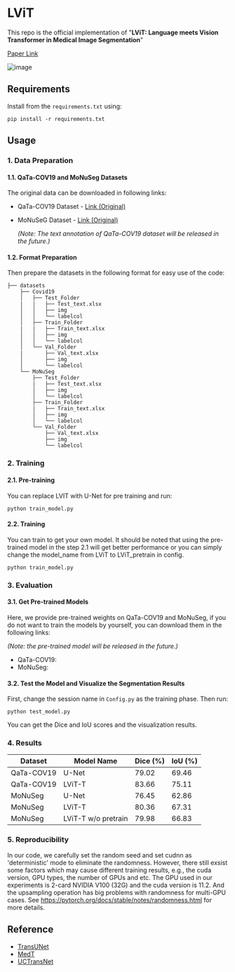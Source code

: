 # LViT


This repo is the official implementation of "**LViT: Language meets Vision Transformer in Medical Image Segmentation**" 

[Paper Link](https://arxiv.org/abs/2206.14718)

![image](https://github.com/HUANGLIZI/LViT/blob/main/IMG/LViT.png/resize,p_80)

## Requirements

Install from the ```requirements.txt``` using:
```angular2html
pip install -r requirements.txt
```

## Usage

### 1. Data Preparation
#### 1.1. QaTa-COV19 and MoNuSeg Datasets
The original data can be downloaded in following links:
* QaTa-COV19 Dataset - [Link (Original)](https://www.kaggle.com/datasets/aysendegerli/qatacov19-dataset)

* MoNuSeG Dataset - [Link (Original)](https://monuseg.grand-challenge.org/Data/)

  *(Note: The text annotation of QaTa-COV19 dataset will be released in the future.)*

#### 1.2. Format Preparation

Then prepare the datasets in the following format for easy use of the code:

```angular2html
├── datasets
    ├── Covid19
    │   ├── Test_Folder
    |   |   ├── Test_text.xlsx
    │   │   ├── img
    │   │   └── labelcol
    │   ├── Train_Folder
    |   |   ├── Train_text.xlsx
    │   │   ├── img
    │   │   └── labelcol
    │   └── Val_Folder
    |	    ├── Val_text.xlsx
    │       ├── img
    │       └── labelcol
    └── MoNuSeg
        ├── Test_Folder
        |   ├── Test_text.xlsx
        │   ├── img
        │   └── labelcol
        ├── Train_Folder
        |   ├── Train_text.xlsx
        │   ├── img
        │   └── labelcol
        └── Val_Folder
            ├── Val_text.xlsx
            ├── img
            └── labelcol
```



### 2. Training

#### 2.1. Pre-training
You can replace LVIT with U-Net for pre training and run:
```angular2html
python train_model.py
```

#### 2.2. Training

You can train to get your own model. It should be noted that using the pre-trained model in the step 2.1 will get better performance or you can simply change the model_name from LViT to LViT_pretrain in config.

```angular2html
python train_model.py
```




### 3. Evaluation
#### 3.1. Get Pre-trained Models
Here, we provide pre-trained weights on QaTa-COV19 and MoNuSeg, if you do not want to train the models by yourself, you can download them in the following links:

*(Note: the pre-trained model will be released in the future.)*

* QaTa-COV19: 
* MoNuSeg: 
#### 3.2. Test the Model and Visualize the Segmentation Results
First, change the session name in ```Config.py``` as the training phase. Then run:
```angular2html
python test_model.py
```
You can get the Dice and IoU scores and the visualization results. 



### 4. Results

| Dataset    | 	   Model Name 	   | Dice (%) | IoU (%) |
| ---------- | ------------------- | -------- | ------- |
| QaTa-COV19 | U-Net      	       | 79.02    | 69.46   |
| QaTa-COV19 | LViT-T     	       | 83.66    | 75.11   |
| MoNuSeg    | U-Net      	       | 76.45    | 62.86   |
| MoNuSeg    | LViT-T     	       | 80.36    | 67.31   |
| MoNuSeg    | LViT-T w/o pretrain | 79.98    | 66.83   |



### 5. Reproducibility

In our code, we carefully set the random seed and set cudnn as 'deterministic' mode to eliminate the randomness. However, there still exsist some factors which may cause different training results, e.g., the cuda version, GPU types, the number of GPUs and etc. The GPU used in our experiments is 2-card NVIDIA V100 (32G) and the cuda version is 11.2. And the upsampling operation has big problems with randomness for multi-GPU cases.
See https://pytorch.org/docs/stable/notes/randomness.html for more details.



## Reference


* [TransUNet](https://github.com/Beckschen/TransUNet) 
* [MedT](https://github.com/jeya-maria-jose/Medical-Transformer)
* [UCTransNet](https://github.com/McGregorWwww/UCTransNet)

